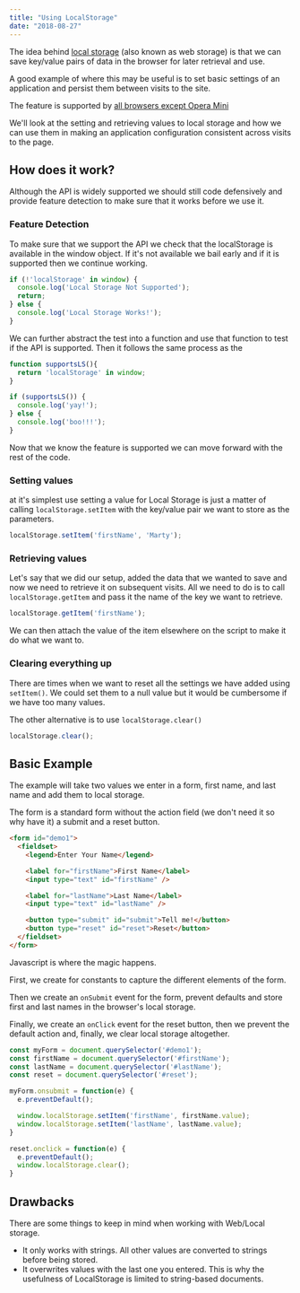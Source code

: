 ```yaml
---
title: "Using LocalStorage"
date: "2018-08-27"
---
```


The idea behind [local storage](https://html.spec.whatwg.org/multipage/webstorage.html#storage) (also known as web storage) is that we can save key/value pairs of data in the browser for later retrieval and use.

A good example of where this may be useful is to set basic settings of an application and persist them between visits to the site.

The feature is supported by [all browsers except Opera Mini](https://caniuse.com/#feat=namevalue-storage)

We'll look at the setting and retrieving values to local storage and how we can use them in making an application configuration consistent across visits to the page.

## How does it work?

Although the API is widely supported we should still code defensively and provide feature detection to make sure that it works before we use it.

### Feature Detection

To make sure that we support the API we check that the localStorage is available in the window object. If it's not available we bail early and if it is supported then we continue working.

```javascript
if (!'localStorage' in window) {
  console.log('Local Storage Not Supported');
  return;
} else {
  console.log('Local Storage Works!');
}
```

We can further abstract the test into a function and use that function to test if the API is supported. Then it follows the same process as the

```javascript
function supportsLS(){
  return 'localStorage' in window;
}

if (supportsLS()) {
  console.log('yay!');
} else {
  console.log('boo!!!');
}
```

Now that we know the feature is supported we can move forward with the rest of the code.

### Setting values

at it's simplest use setting a value for Local Storage is just a matter of calling `localStorage.setItem` with the key/value pair we want to store as the parameters.

```javascript
localStorage.setItem('firstName', 'Marty');
```

### Retrieving values

Let's say that we did our setup, added the data that we wanted to save and now we need to retrieve it on subsequent visits. All we need to do is to call `localStorage.getItem` and pass it the name of the key we want to retrieve.

```javascript
localStorage.getItem('firstName');
```

We can then attach the value of the item elsewhere on the script to make it do what we want to.

### Clearing everything up

There are times when we want to reset all the settings we have added using `setItem()`. We could set them to a null value but it would be cumbersome if we have too many values.

The other alternative is to use `localStorage.clear()`

```javascript
localStorage.clear();
```

## Basic Example

The example will take two values we enter in a form, first name, and last name and add them to local storage.

The form is a standard form without the action field (we don't need it so why have it) a submit and a reset button.

```html
<form id="demo1">
  <fieldset>
    <legend>Enter Your Name</legend>

    <label for="firstName">First Name</label>
    <input type="text" id="firstName" />

    <label for="lastName">Last Name</label>
    <input type="text" id="lastName" />

    <button type="submit" id="submit">Tell me!</button>
    <button type="reset" id="reset">Reset</button>
  </fieldset>
</form>
```

Javascript is where the magic happens.

First, we create for constants to capture the different elements of the form.

Then we create an `onSubmit` event for the form, prevent defaults and store first and last names in the browser's local storage.

Finally, we create an `onClick` event for the reset button, then we prevent the default action and, finally, we clear local storage altogether.

```javascript
const myForm = document.querySelector('#demo1');
const firstName = document.querySelector('#firstName');
const lastName = document.querySelector('#lastName');
const reset = document.querySelector('#reset');

myForm.onsubmit = function(e) {
  e.preventDefault();

  window.localStorage.setItem('firstName', firstName.value);
  window.localStorage.setItem('lastName', lastName.value);
}

reset.onclick = function(e) {
  e.preventDefault();
  window.localStorage.clear();
}
```

## Drawbacks

There are some things to keep in mind when working with Web/Local storage.

- It only works with strings. All other values are converted to strings before being stored.
- It overwrites values with the last one you entered. This is why the usefulness of LocalStorage is limited to string-based documents.
